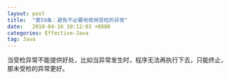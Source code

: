 ```yaml
---
layout: post
title:  "第59条：避免不必要地使用受检的异常"
date:   2018-04-16 10:12:03 +0800
categories: Effective-Java
tag: Java
---
```



当受检异常不能提供好处，比如当异常发生时，程序无法再执行下去，只能终止，那未受检的异常更好。